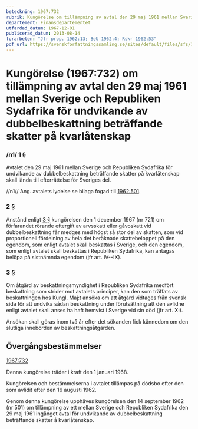 ```yaml
---
beteckning: 1967:732
rubrik: Kungörelse om tillämpning av avtal den 29 maj 1961 mellan Sverige och Republiken Sydafrika för undvikande av dubbelbeskattning beträffande skatter på kvarlåtenskap
departement: Finansdepartementet
utfardad_datum: 1967-12-01
publicerad_datum: 2013-08-14
forarbeten: "Jfr prop. 1962:13; BeU 1962:4; Rskr 1962:53"
pdf_url: https://svenskforfattningssamling.se/sites/default/files/sfs/1967-12/SFS1967-732.pdf
---
```


# Kungörelse (1967:732) om tillämpning av avtal den 29 maj 1961 mellan Sverige och Republiken Sydafrika för undvikande av dubbelbeskattning beträffande skatter på kvarlåtenskap

### /n1/ 1 §

Avtalet den 29 maj 1961 mellan Sverige och Republiken Sydafrika  för undvikande av dubbelbeskattning beträffande skatter på  kvarlåtenskap skall lända till efterrättelse för Sveriges del.

//n1// Ang. avtalets lydelse se bilaga fogad till [1962:501](https://selex.se/eli/sfs/1962/501).

### 2 §

Anstånd enligt [3 §](#3) kungörelsen den 1 december 1967 (nr 721) om förfarandet rörande eftergift av arvsskatt eller gåvoskatt vid dubbelbeskattning får medges med högst så stor del av skatten, som vid proportionell fördelning av hela det beräknade skattebeloppet på den egendom, som enligt avtalet skall beskattas i Sverige, och den  egendom, som enligt avtalet skall beskattas i Republiken Sydafrika,  kan antagas belöpa på sistnämnda egendom (jfr art. IV--IX).

### 3 §

Om åtgärd av beskattningsmyndighet i Republiken Sydafrika medfört beskattning som strider mot avtalets principer, kan den som träffats  av beskattningen hos Kungl. Maj:t ansöka om att åtgärd vidtages från svensk sida för att undvika sådan beskattning under förutsättning  att den avlidne enligt avtalet skall anses ha haft hemvist i Sverige  vid sin död (jfr art. XI).

Ansökan skall göras inom två år efter det sökanden fick kännedom om  den slutliga innebörden av beskattningsåtgärden.

## Övergångsbestämmelser

[1967:732](https://selex.se/eli/sfs/1967/732)

Denna kungörelse träder i kraft den 1 januari 1968.

Kungörelsen och bestämmelserna i avtalet tillämpas på dödsbo efter den som avlidit efter den 16 augusti 1962.

Genom denna kungörelse upphäves kungörelsen den 14 september 1962 (nr 501) om tillämpning av ett mellan Sverige och Republiken Sydafrika den 29 maj 1961 ingånget avtal för undvikande av dubbelbeskattning beträffande skatter å kvarlåtenskap.